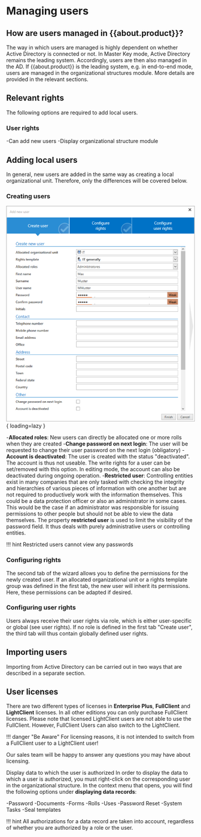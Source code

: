 # Managing users

## How are users managed in {{about.product}}?

The way in which users are managed is highly dependent on whether Active Directory is connected or not. In Master Key mode, Active Directory remains the leading system. Accordingly, users are then also managed in the AD. If {{about.product}} is the leading system, e.g. in end-to-end mode, users are managed in the organizational structures module. More details are provided in the relevant sections.

## Relevant rights

The following options are required to add local users.

### User rights

-Can add new users
-Display organizational structure module

## Adding local users

In general, new users are added in the same way as creating a local organizational unit. Therefore, only the differences will be covered below.

### Creating users

![picture create user](/assets/en/client_modules/organizational_structures/managing_users/managing_users_1.png){ loading=lazy }

-**Allocated roles**: New users can directly be allocated one or more rolls when they are created
-**Change password on next login**: The user will be requested to change their user password on the next login (obligatory)
-**Account is deactivated**: The user is created with the status "deactivated". The account is thus not useable. The write rights for a user can be set/removed with this option. In editing mode, the account can also be deactivated during ongoing operation.
-**Restricted user**: Controlling entities exist in many companies that are only tasked with checking the integrity and hierarchies of various pieces of information with one another but are not required to productively work with the information themselves. This could be a data protection officer or also an administrator in some cases. This would be the case if an administrator was responsible for issuing permissions to other people but should not be able to view the data themselves. The property **restricted user** is used to limit the visibility of the password field. It thus deals with purely administrative users or controlling entities.

!!! hint
    Restricted users cannot view any passwords

### Configuring rights

The second tab of the wizard allows you to define the permissions for the newly created user. If an allocated organizational unit or a rights template group was defined in the first tab, the new user will inherit its permissions. Here, these permissions can be adapted if desired.

### Configuring user rights

Users always receive their user rights via role, which is either user-specific or global (see user rights). If no role is defined in the first tab "Create user", the third tab will thus contain globally defined user rights.

## Importing users

Importing from Active Directory can be carried out in two ways that are described in a separate section.

## User licenses

There are two different types of licenses in **Enterprise Plus**, **FullClient** and **LightClient** licenses. In all other editions you can only purchase FullClient licenses.
Please note that licensed LightClient users are not able to use the FullClient. However, FullClient Users can also switch to the LightClient.

!!! danger "Be Aware"
    For licensing reasons, it is not intended to switch from a FullClient user to a LightClient user!

Our sales team will be happy to answer any questions you may have about licensing.

Display data to which the user is authorized
In order to display the data to which a user is authorized, you must right-click on the corresponding user in the organizational structure. In the context menu that opens, you will find the following options under **displaying data records**:

-Password
-Documents
-Forms
-Rolls
-Uses
-Password Reset
-System Tasks
-Seal templates

!!! hint
    All authorizations for a data record are taken into account, regardless of whether you are authorized by a role or the user.
